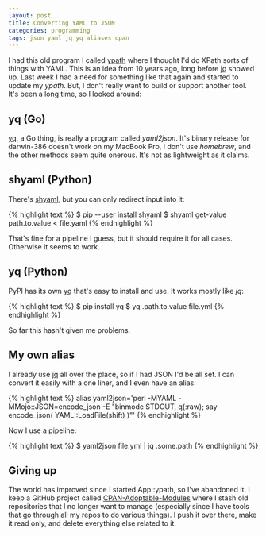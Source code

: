 ```yaml
---
layout: post
title: Converting YAML to JSON
categories: programming
tags: json yaml jq yq aliases cpan
---
```


I had this old program I called
[ypath](https://metacpan.org/module/App::ypath) where I thought I'd do
XPath sorts of things with YAML. This is an idea from 10 years ago,
long before [jq](https://stedolan.github.io/jq/) showed up. Last week
I had a need for something like that again and started to update my
*ypath*. But, I don't really want to build or support another tool.
It's been a long time, so I looked around:

## yq (Go)

[yq](https://github.com/mikefarah/yq), a Go thing, is really a program
called *yaml2json*. It's binary release for darwin-386 doesn't work on
my MacBook Pro, I don't use *homebrew*, and the other methods seem
quite onerous. It's not as lightweight as it claims.

## shyaml (Python)

There's [shyaml](https://github.com/0k/shyaml), but you can only
redirect input into it:

{% highlight text %}
$ pip --user install shyaml
$ shyaml get-value path.to.value < file.yaml
{% endhighlight %}

That's fine for a pipeline I guess, but it should require it for all
cases. Otherwise it seems to work.

## yq (Python)

PyPl has its own [yq](https://pypi.org/project/yq/) that's easy to
install and use. It works mostly like *jq*:

{% highlight text %}
$ pip install yq
$ yq .path.to.value file.yml
{% endhighlight %}

So far this hasn't given me problems.

## My own alias

I already use [jq](https://stedolan.github.io/jq/) all over the place,
so if I had JSON I'd be all set. I can convert it easily with a one
liner, and I even have an alias:

{% highlight text %}
alias yaml2json='perl -MYAML -MMojo::JSON=encode_json -E "binmode STDOUT, q(:raw); say encode_json( YAML::LoadFile(shift) )"'
{% endhighlight %}

Now I use a pipeline:

{% highlight text %}
$ yaml2json file.yml | jq .some.path
{% endhighlight %}

## Giving up

The world has improved since I started App::ypath, so I've abandoned
it. I keep a GitHub project called
[CPAN-Adoptable-Modules](https://github.com/CPAN-Adoptable-Modules)
where I stash old repositories that I no longer want to manage
(especially since I have tools that go through all my repos to do
various things). I push it over there, make it read only, and delete
everything else related to it.
